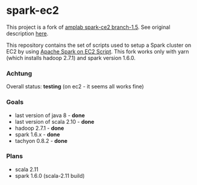 spark-ec2
=========

This project is a fork of [amplab spark-ce2 branch-1.5](https://github.com/amplab/spark-ec2/tree/branch-1.5).
See original description [here](https://github.com/amplab/spark-ec2/blob/branch-1.5/README.md).

This repository contains the set of scripts used to setup a Spark cluster on EC2 by using [Apache Spark on EC2 Script](http://spark.apache.org/docs/latest/ec2-scripts.html).
This fork works only with yarn (which installs hadoop 2.7.1) and spark version 1.6.0.  

### Achtung

Overall status: **testing** (on ec2 - it seems all works fine)

### Goals

* last version of java 8 - **done**
* last version of scala 2.10 - **done**
* hadoop 2.7.1 - **done**  
* spark 1.6.x - **done** 
* tachyon 0.8.2 - **done**

### Plans

* scala 2.11
* spark 1.6.0 (scala-2.11 build)
